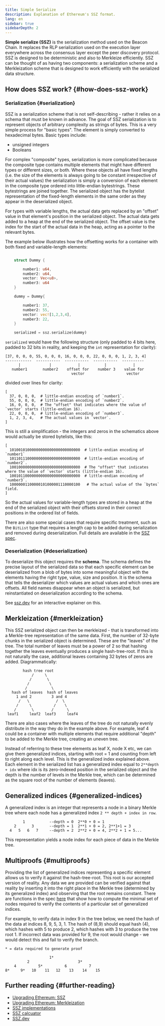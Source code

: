 ```yaml
---
title: Simple Serialize
description: Explanation of Ethereum's SSZ format.
lang: en
sidebar: true
sidebarDepth: 2
---
```


**Simple serialize (SSZ)** is the serialization method used on the Beacon Chain. It replaces the RLP serialization used on the execution layer everywhere across the consensus layer except the peer discovery protocol. SSZ is designed to be deterministic and also to Merkleize efficiently. SSZ can be thought of as having two components: a serialization scheme and a Merkleization scheme that is designed to work efficiently with the serialized data structure.

## How does SSZ work? {#how-does-ssz-work}

### Serialization {#serialization}

SSZ is a serialization scheme that is not self-describing - rather it relies on a schema that must be known in advance. The goal of SSZ serialization is to represent objects of arbitrary complexity as strings of bytes. This is a very simple process for "basic types". The element is simply converted to hexadecimal bytes. Basic types include:

- unsigned integers
- Booleans

For complex "composite" types, serialization is more complicated because the composite type contains multiple elements that might have different types or different sizes, or both. Where these objects all have fixed lengths (i.e. the size of the elements is always going to be constant irrespective of their actual values) the serialization is simply a conversion of each element in the composite type ordered into little-endian bytestrings. These bytestrings are joined together. The serialized object has the bytelist representation of the fixed-length elements in the same order as they appear in the deserialized object.

For types with variable lengths, the actual data gets replaced by an "offset" value in that element's position in the serialized object. The actual data gets added to a heap at the end of the serialized object. The offset value is the index for the start of the actual data in the heap, acting as a pointer to the relevant bytes.

The example below illustrates how the offsetting works for a container with both fixed and variable-length elements:

```Rust

    struct Dummy {

        number1: u64,
        number2: u64,
        vector: Vec<u8>,
        number3: u64
    }

    dummy = Dummy{

        number1: 37,
        number2: 55,
        vector: vec![1,2,3,4],
        number3: 22,
    }

    serialized = ssz.serialize(dummy)

```

`serialized` would have the following structure (only padded to 4 bits here, padded to 32 bits in reality, and keeping the `int` representation for clarity):

```
[37, 0, 0, 0, 55, 0, 0, 0, 16, 0, 0, 0, 22, 0, 0, 0, 1, 2, 3, 4]
------------  -----------  -----------  -----------  ----------
      |             |            |           |            |
   number1       number2    offset for    number 3    value for
                              vector                   vector

```

divided over lines for clarity:

```
[
  37, 0, 0, 0,  # little-endian encoding of `number1`.
  55, 0, 0, 0,  # little-endian encoding of `number2`.
  16, 0, 0, 0,  # The "offset" that indicates where the value of `vector` starts (little-endian 16).
  22, 0, 0, 0,  # little-endian encoding of `number3`.
  1, 2, 3, 4,   # The actual values in `vector`.
]
```

This is still a simplification - the integers and zeros in the schematics above would actually be stored bytelists, like this:

```
[
  10100101000000000000000000000000  # little-endian encoding of `number1`
  10110111000000000000000000000000  # little-endian encoding of `number2`.
  10010000000000000000000000000000  # The "offset" that indicates where the value of `vector` starts (little-endian 16).
  10010110000000000000000000000000  # little-endian encoding of `number3`.
  10000001100000101000001110000100   # The actual value of the `bytes` field.
]
```

So the actual values for variable-length types are stored in a heap at the end of the serialized object with their offsets stored in their correct positions in the ordered list of fields.

There are also some special cases that require specific treatment, such as the `BitList` type that requires a length cap to be added during serialization and removed during deserialization. Full details are available in the [SSZ spec](https://github.com/ethereum/consensus-specs/blob/dev/ssz/simple-serialize.md).

### Deserialization {#deserialization}

To deserialize this object requires the <b>schema</b>. The schema defines the precise layout of the serialized data so that each specific element can be deserialized from a blob of bytes into some meaningful object with the elements having the right type, value, size and position. It is the schema that tells the deserializer which values are actual values and which ones are offsets. All field names disappear when an object is serialized, but reinstantiated on deserialization according to the schema.

See [ssz.dev](https://www.ssz.dev/overview) for an interactive explainer on this.

## Merkleization {#merkleization}

This SSZ serialized object can then be merkleized - that is transformed into a Merkle-tree representation of the same data. First, the number of 32-byte chunks in the serialized object is determined. These are the "leaves" of the tree. The total number of leaves must be a power of 2 so that hashing together the leaves eventually produces a single hash-tree-root. If this is not naturally the case, additional leaves containing 32 bytes of zeros are added. Diagrammatically:

```
        hash tree root
            /     \
           /       \
          /         \
         /           \
   hash of leaves  hash of leaves
     1 and 2         3 and 4
      /   \            /  \
     /     \          /    \
    /       \        /      \
 leaf1     leaf2  leaf3     leaf4
```

There are also cases where the leaves of the tree do not naturally evenly distribute in the way they do in the example above. For example, leaf 4 could be a container with multiple elements that require additional "depth" to be added to the Merkle tree, creating an uneven tree.

Instead of referring to these tree elements as leaf X, node X etc, we can give them generalized indices, starting with root = 1 and counting from left to right along each level. This is the generalized index explained above. Each element in the serialized list has a generalized index equal to `2**depth + idx` where idx is its zero-indexed position in the serialized object and the depth is the number of levels in the Merkle tree, which can be determined as the square root of the number of elements (leaves).

## Generalized indices {#generalized-indices}

A generalized index is an integer that represents a node in a binary Merkle tree where each node has a generalized index `2 ** depth + index in row`.

```
        1           --depth = 0  2**0 + 0 = 1
    2       3       --depth = 1  2**1 + 0 = 2, 2**1+1 = 3
  4   5   6   7     --depth = 2  2**2 + 0 = 4, 2**2 + 1 = 5...

```

This representation yields a node index for each piece of data in the Merkle tree.

## Multiproofs {#multiproofs}

Providing the list of generalized indices representing a specific element allows us to verify it against the hash-tree-root. This root is our accepted version of reality. Any data we are provided can be verified against that reality by inserting it into the right place in the Merkle tree (determined by its generalized index) and observing that the root remains constant. There are functions in the spec [here](https://github.com/ethereum/consensus-specs/blob/dev/ssz/merkle-proofs.md#merkle-multiproofs) that show how to compute the minimal set of nodes required to verify the contents of a particular set of generalized indices.

For example, to verify data in index 9 in the tree below, we need the hash of the data at indices 8, 9, 5, 3, 1.
The hash of (8,9) should equal hash (4), which hashes with 5 to produce 2, which hashes with 3 to produce the tree root 1. If incorrect data was provided for 9, the root would change - we would detect this and fail to verify the branch.

```
* = data required to generate proof

                    1*
          2                      3*
    4          5*          6          7
8*     9*   10    11   12    13    14    15

```

## Further reading {#further-reading}

- [Upgrading Ethereum: SSZ](https://eth2book.info/altair/part2/building_blocks/ssz)
- [Upgrading Ethereum: Merkleization](https://eth2book.info/altair/part2/building_blocks/merkleization)
- [SSZ implementations](https://github.com/ethereum/consensus-specs/issues/2138)
- [SSZ calcuator](https://simpleserialize.com/)
- [SSZ.dev](https://www.ssz.dev/)
